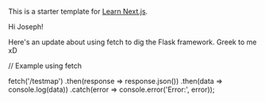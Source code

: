 This is a starter template for [Learn Next.js](https://nextjs.org/learn).


Hi Joseph!

Here's an update about using fetch to dig the Flask framework.  Greek to me xD


// Example using fetch

fetch('/testmap')
  .then(response => response.json())
  .then(data => console.log(data))
  .catch(error => console.error('Error:', error));
